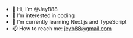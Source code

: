 - 👋 Hi, I’m @JeyB88
- 👀 I’m interested in coding
- 🌱 I’m currently learning Next.js and TypeScript
- 📫 How to reach me: jeyb88@gmail.com

<!---
JeyB88/JeyB88 is a ✨ special ✨ repository because its `README.md` (this file) appears on your GitHub profile.
You can click the Preview link to take a look at your changes.
--->
